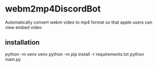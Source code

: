 # webm2mp4DiscordBot
Automatically convert webm video to mp4 format so that apple users can view embed video

## installation
python -m venv venv
python -m pip install -r requirements.txt
python main.py